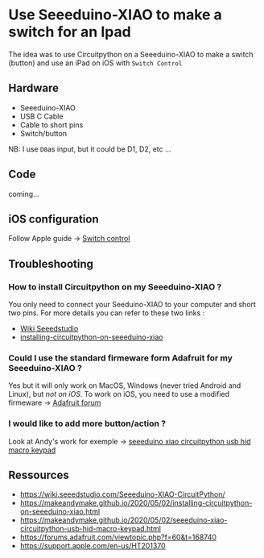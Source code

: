 # Use Seeeduino-XIAO to make a switch for an Ipad

The idea was to use Circuitpython on a Seeeduino-XIAO to make a switch (button) and use an iPad on iOS with `Switch Control`

## Hardware

* Seeeduino-XIAO
* USB C Cable
* Cable to short pins
* Switch/button

NB: I use `D0`as input, but it could be D1, D2, etc ...

## Code

coming...

## iOS configuration

Follow Apple guide -> [Switch control](https://support.apple.com/en-us/HT201370 "Switch control")

## Troubleshooting

### How to install Circuitpython on my Seeeduino-XIAO ?
You only need to connect your Seeduino-XIAO to your computer and short two pins.
For more details you can refer to these two links : 
* [Wiki Seeedstudio](https://wiki.seeedstudio.com/Seeeduino-XIAO-CircuitPython/ "Wiki Seeedstudio")
* [installing-circuitpython-on-seeeduino-xiao](https://makeandymake.github.io/2020/05/02/installing-circuitpython-on-seeeduino-xiao.html "installing circuitpython on seeeduino-xiao")

### Could I use the standard firmeware form Adafruit for my Seeeduino-XIAO ?
Yes but it will only work on MacOS, Windows (never tried Android and Linux), but *not on iOS*.
To work on iOS, you need to use a modified firmeware -> [Adafruit forum](https://forums.adafruit.com/viewtopic.php?f=60&t=168740 "Adafruit forum")

### I would like to add more button/action ?
Look at Andy's work for exemple -> [seeeduino xiao circuitpython usb hid macro keypad](https://makeandymake.github.io/2020/05/02/seeeduino-xiao-circuitpython-usb-hid-macro-keypad.html "seeeduino xiao circuitpython usb hid macro keypad")

## Ressources

* https://wiki.seeedstudio.com/Seeeduino-XIAO-CircuitPython/
* https://makeandymake.github.io/2020/05/02/installing-circuitpython-on-seeeduino-xiao.html
* https://makeandymake.github.io/2020/05/02/seeeduino-xiao-circuitpython-usb-hid-macro-keypad.html
* https://forums.adafruit.com/viewtopic.php?f=60&t=168740
* https://support.apple.com/en-us/HT201370
